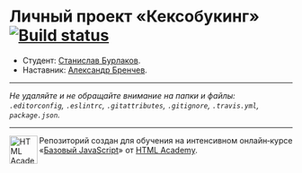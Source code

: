 # Личный проект «Кексобукинг» [![Build status][travis-image]][travis-url]

* Студент: [Станислав Бурлаков](https://up.htmlacademy.ru/javascript/11/user/232773).
* Наставник: [Александр Бренчев](https://htmlacademy.ru/profile/id59895).

---

_Не удаляйте и не обращайте внимание на папки и файлы:_<br>
_`.editorconfig`, `.eslintrc`, `.gitattributes`, `.gitignore`, `.travis.yml`, `package.json`._

---

<a href="https://htmlacademy.ru/intensive/javascript"><img align="left" width="50" height="50" title="HTML Academy" src="https://up.htmlacademy.ru/static/img/intensive/javascript/logo-for-github.svg"></a>

Репозиторий создан для обучения на интенсивном онлайн‑курсе «[Базовый JavaScript](https://htmlacademy.ru/intensive/javascript)» от [HTML Academy](https://htmlacademy.ru).

[travis-image]: https://travis-ci.org/htmlacademy-javascript/232773-keksobooking.svg?branch=master
[travis-url]: https://travis-ci.org/htmlacademy-javascript/232773-keksobooking
